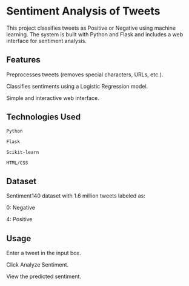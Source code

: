 
# Sentiment Analysis of Tweets

This project classifies tweets as Positive or Negative using machine learning. The system is built with Python and Flask and includes a web interface for sentiment analysis.


## Features

Preprocesses tweets (removes special characters, URLs, etc.).

Classifies sentiments using a Logistic Regression model.

Simple and interactive web interface.


## Technologies Used

    Python

    Flask

    Scikit-learn

    HTML/CSS
## Dataset

Sentiment140 dataset with 1.6 million tweets labeled as:

0: Negative

4: Positive
## Usage

Enter a tweet in the input box.

Click Analyze Sentiment.

View the predicted sentiment.